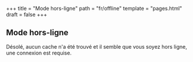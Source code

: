 +++
title = "Mode hors-ligne"
path = "fr/offline"
template = "pages.html"
draft = false
+++

## Mode hors-ligne

Désolé, aucun cache n'a été trouvé et il semble que vous soyez hors ligne, une connexion est requise.
